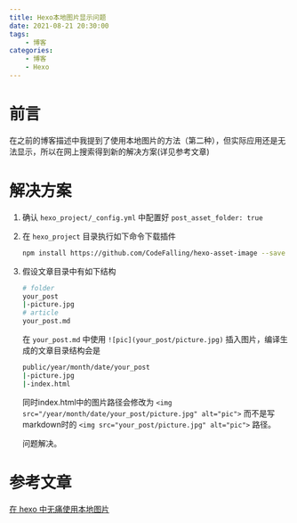 ```yaml
---
title: Hexo本地图片显示问题
date: 2021-08-21 20:30:00
tags: 
    - 博客
categories:
    - 博客
    - Hexo
---
```


# 前言

在之前的博客描述中我提到了使用本地图片的方法（第二种），但实际应用还是无法显示，所以在网上搜索得到新的解决方案(详见参考文章)

<!--more-->

# 解决方案

1. 确认 `hexo_project/_config.yml` 中配置好 `post_asset_folder: true`
2. 在 `hexo_project` 目录执行如下命令下载插件
    
    ```bash
    npm install https://github.com/CodeFalling/hexo-asset-image --save
    ```

3. 假设文章目录中有如下结构

    ```bash
    # folder
    your_post
    |-picture.jpg
    # article
    your_post.md
    ```

    在 `your_post.md` 中使用 `![pic](your_post/picture.jpg)` 插入图片，编译生成的文章目录结构会是

    ```bash
    public/year/month/date/your_post
    |-picture.jpg
    |-index.html
    ```

    同时index.html中的图片路径会修改为 `<img src="/year/month/date/your_post/picture.jpg" alt="pic">` 而不是写markdown时的 `<img src="your_post/picture.jpg" alt="pic">` 路径。

    问题解决。

# 参考文章

[在 hexo 中无痛使用本地图片](https://www.cnblogs.com/lmf-techniques/articles/6911051.html)